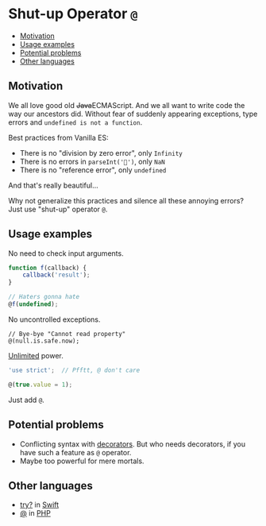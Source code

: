 # Shut-up Operator `@`

- [Motivation](#motivation)
- [Usage examples](#usage-examples)
- [Potential problems](#potential-problems)
- [Other languages](#other-languages)

## Motivation

We all love good old ~~Java~~ECMAScript. And we all want to write code the way our ancestors did. 
Without fear of suddenly appearing exceptions, type errors and `undefined is not a function`.

Best practices from Vanilla ES:
* There is no "division by zero error", only `Infinity`
* There is no errors in `parseInt('💩')`, only `NaN`
* There is no "reference error", only `undefined`

And that's really beautiful...

Why not generalize this practices and silence all these annoying errors? Just use "shut-up" operator `@`.

## Usage examples

No need to check input arguments.

```javascript
function f(callback) {
    callback('result');
}

// Haters gonna hate
@f(undefined);
```

No uncontrolled exceptions.

```
// Bye-bye "Cannot read property"
@(null.is.safe.now);
```

[Unlimited](https://developer.mozilla.org/docs/Web/JavaScript/Reference/Strict_mode) power.

```javascript
'use strict';  // Pfftt, @ don't care

@(true.value = 1);
```

Just add `@`.

## Potential problems

* Conflicting syntax with [decorators](https://github.com/tc39/proposal-decorators). But who needs decorators, if you have such a feature as `@` operator.
* Maybe too powerful for mere mortals.

## Other languages

* [try?](https://docs.swift.org/swift-book/LanguageGuide/ErrorHandling.html) in [Swift](https://swift.org/)
* [@](https://www.php.net/manual/en/language.operators.errorcontrol.php) in [PHP](https://www.php.net/)

